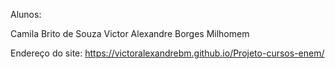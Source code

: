 Alunos: 

Camila Brito de Souza
Victor Alexandre Borges Milhomem

Endereço do site:
https://victoralexandrebm.github.io/Projeto-cursos-enem/
